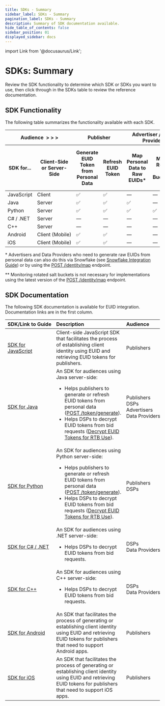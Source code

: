 ```yaml
---
title: SDKs - Summary
sidebar_label: SDKs - Summary
pagination_label: SDKs - Summary
description: Summary of SDK documentation available.
hide_table_of_contents: false
sidebar_position: 01
displayed_sidebar: docs
---
```


import Link from '@docusaurus/Link';

# SDKs: Summary

Review the SDK functionality to determine which SDK or SDKs you want to use, then click through in the SDKs table to review the reference documentation.

## SDK Functionality

The following table summarizes the functionality available with each SDK.

<table>
  <thead>
    <tr>
      <th colspan="2">Audience&nbsp;&nbsp;&gt;&nbsp;&gt;&nbsp;&gt;</th>
      <th colspan="2">Publisher</th>
      <th colspan="2">Advertiser&nbsp;/ Data Provider</th>
      <th colspan="2">DSP</th>
    </tr>
    <tr>
      <th> SDK for...</th>
      <th>Client-Side or Server-Side</th>
      <th>Generate EUID Token from Personal Data</th>
      <th>Refresh EUID Token</th>
      <th>Map Personal Data to Raw EUIDs&ast;</th>
      <th>Monitor Rotated Salt Buckets&ast;&ast;</th>
      <th>Encrypt Raw EUID to EUID Token for Sharing</th>
      <th>Decrypt EUID Token to Raw UIDEUID2</th>
    </tr>
  </thead>
  <tbody>
    <tr>
      <td>JavaScript</td>
      <td>Client</td>
      <td>&#9989;</td>
      <td>&#9989;</td>
      <td>&#8212;</td>
      <td>&#8212;</td>
      <td>&#8212;</td>
      <td>&#8212;</td>
    </tr>
    <tr>
      <td>Java</td>
      <td>Server</td>
      <td>&#9989;</td>
      <td>&#9989;</td>
      <td>&#9989;</td>
      <td>&#8212;</td>
      <td>&#9989;</td>
      <td>&#9989;</td>
    </tr>
    <tr>
      <td>Python</td>
      <td>Server</td>
      <td>&#9989;</td>
      <td>&#9989;</td>
      <td>&#9989;</td>
      <td>&#9989;</td>
      <td>&#9989;</td>
      <td>&#9989;</td>
    </tr>
    <tr>
      <td>C# / .NET</td>
      <td>Server</td>
      <td>&#8212;</td>
      <td>&#8212;</td>
      <td>&#8212;</td>
      <td>&#8212;</td>
      <td>&#9989;</td>
      <td>&#9989;</td>
    </tr>
    <tr>
      <td>C++</td>
      <td>Server</td>
      <td>&#8212;</td>
      <td>&#8212;</td>
      <td>&#8212;</td>
      <td>&#8212;</td>
      <td>&#9989;</td>
      <td>&#9989;</td>
    </tr>
    <tr>
      <td>Android</td>
      <td>Client&nbsp;(Mobile)</td>
      <td>&#9989;</td>
      <td>&#9989;</td>
      <td>&#8212;</td>
      <td>&#8212;</td>
      <td>&#8212;</td>
      <td>&#8212;</td>
    </tr>
    <tr>
      <td>iOS</td>
      <td>Client&nbsp;(Mobile)</td>
      <td>&#9989;</td>
      <td>&#9989;</td>
      <td>&#8212;</td>
      <td>&#8212;</td>
      <td>&#8212;</td>
      <td>&#8212;</td>
    </tr>
  </tbody>
</table>

&ast; Advertisers and Data Providers who need to generate raw EUIDs from personal data can also do this via Snowflake (see [Snowflake Integration Guide](../guides/integration-snowflake.md)) or by using the [POST&nbsp;/identity/map](../endpoints/post-identity-map.md) endpoint.

&ast;&ast; Monitoring rotated salt buckets is not necessary for implementations using the latest version of the [POST&nbsp;/identity/map](../endpoints/post-identity-map.md) endpoint.

<!-- &#9989; = Supported | &#8212; = Not Supported -->

## SDK Documentation

The following SDK documentation is available for EUID integration. Documentation links are in the first column.

| SDK/Link&nbsp;to&nbsp;Guide | Description | Audience
| :--- | :--- | :--- |
| [SDK for JavaScript](sdk-ref-javascript.md) | Client-side JavaScript SDK that facilitates the process of establishing client identity using EUID and retrieving EUID tokens for publishers. | Publishers |
| [SDK for Java](sdk-ref-java.md) | An SDK for audiences using Java server-side:<ul><li>Helps publishers to generate or refresh EUID tokens from <Link href="../ref-info/glossary-uid#gl-personal-data">personal data</Link> ([POST&nbsp;/token/generate](../endpoints/post-token-generate)).</li><li>Helps DSPs to decrypt EUID tokens from bid requests ([Decrypt EUID Tokens for RTB Use](guides/dsp-guide.md#decrypt-euid-tokens-for-rtb-use)).</li></ul> | Publishers<br/>DSPs<br/>Advertisers<br/>Data&nbsp;Providers |
| [SDK for Python](sdk-ref-python.md) | An SDK for audiences using Python server-side:<ul><li>Helps publishers to generate or refresh EUID tokens from personal data ([POST&nbsp;/token/generate](../endpoints/post-token-generate)).</li><li>Helps DSPs to decrypt EUID tokens from bid requests ([Decrypt EUID Tokens for RTB Use](../guides/dsp-guide.md#decrypt-euid-tokens-for-rtb-use)).</li></ul> | Publishers<br/>DSPs |
| [SDK for C# / .NET](sdk-ref-csharp-dotnet.md) | An SDK for audiences using .NET server-side:<ul><li>Helps DSPs to decrypt EUID tokens from bid requests.</li></ul> | DSPs<br/>Data Providers |
| [SDK for C++](sdk-ref-cplusplus.md) | An SDK for audiences using C++ server-side:<ul><li>Helps DSPs to decrypt EUID tokens from bid requests.</li></ul> | DSPs<br/>Data Providers |
| [SDK for Android](sdk-ref-android.md) |An SDK that facilitates the process of generating or establishing client identity using EUID and retrieving EUID tokens for publishers that need to support Android apps. | Publishers |
| [SDK for iOS](sdk-ref-ios.md) | An SDK that facilitates the process of generating or establishing client identity using EUID and retrieving EUID tokens for publishers that need to support iOS apps. | Publishers |
